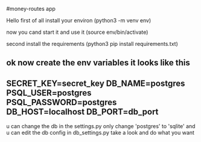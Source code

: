 #money-routes app

Hello first of all install your environ (python3 -m venv env)

now you cand start it and use it (source env/bin/activate)

second install the requirements (python3 pip install requirements.txt)

ok now create the env variables it looks like this
----------------------------------------------------
SECRET_KEY=secret_key
DB_NAME=postgres
PSQL_USER=postgres
PSQL_PASSWORD=postgres
DB_HOST=localhost
DB_PORT=db_port
-----------------------------------------------------

u can change the db in the settings.py only change 'postgres' to 'sqlite' and u can edit the db config
in db_settings.py take a look and do what you want
